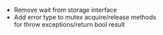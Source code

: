 - Remove wait from storage interface
- Add error type to mutex acquire/release methods\
  for throw exceptions/return bool result
